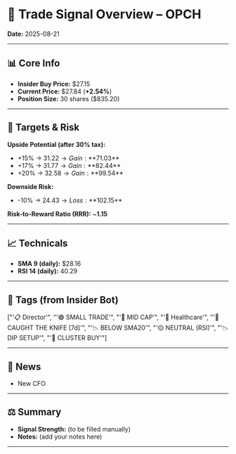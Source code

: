 
# 📝 Trade Signal Overview – OPCH

**Date:** 2025-08-21

---

## 📊 Core Info
- **Insider Buy Price:** $27.15
- **Current Price:** $27.84 (**+2.54%**)
- **Position Size:** 30 shares ($835.20)

---

## 🎯 Targets & Risk

**Upside Potential (after 30% tax):**
- +15% → $31.22 → Gain: **$71.03**
- +17% → $31.77 → Gain: **$82.44**
- +20% → $32.58 → Gain: **$99.54**

**Downside Risk:**
- -10% → $24.43 → Loss: **$102.15**

**Risk-to-Reward Ratio (RRR):** ~**1.15**

---

## 📈 Technicals
- **SMA 9 (daily):** $28.16
- **RSI 14 (daily):** 40.29

---

## 🧩 Tags (from Insider Bot)
["'📋 Director'", "'🟢 SMALL TRADE'", "'🌿 MID CAP'", "'🏥 Healthcare'", "'🧨 CAUGHT THE KNIFE [7d]'", "'📉 BELOW SMA20'", "'🟡 NEUTRAL (RSI)'", "'📉 DIP SETUP'", "'🔁 CLUSTER BUY'"]

---

## 📢 News
- New CFO

---

## ⚖️ Summary
- **Signal Strength:** (to be filled manually)
- **Notes:** (add your notes here)

---
